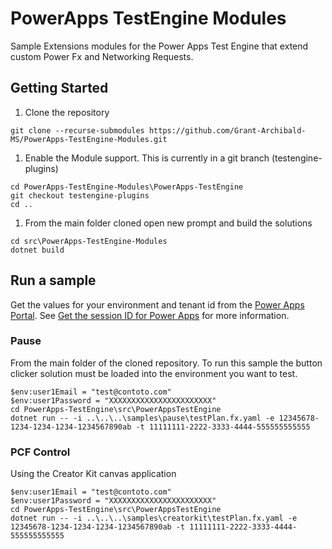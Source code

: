 # PowerApps TestEngine Modules

Sample Extensions modules for the Power Apps Test Engine that extend custom Power Fx and Networking Requests.

## Getting Started

1. Clone the repository

```pwsh
git clone --recurse-submodules https://github.com/Grant-Archibald-MS/PowerApps-TestEngine-Modules.git
```

1. Enable the Module support. This is currently in a git branch (testengine-plugins)

```pwsh
cd PowerApps-TestEngine-Modules\PowerApps-TestEngine
git checkout testengine-plugins
cd ..
```

1. From the main folder cloned open new prompt and build the solutions

```pwsh
cd src\PowerApps-TestEngine-Modules
dotnet build
```

## Run a sample

Get the values for your environment and tenant id from the [Power Apps Portal](http://make.powerapps.com). See [Get the session ID for Power Apps](https://learn.microsoft.com/power-apps/maker/canvas-apps/get-sessionid#get-the-session-id-for-power-apps-makepowerappscom) for more information.

### Pause

From the main folder of the cloned repository. To run this sample the button clicker solution must be loaded into the environment you want to test.

```pwsh
$env:user1Email = "test@contoto.com"
$env:user1Password = "XXXXXXXXXXXXXXXXXXXXXXX"
cd PowerApps-TestEngine\src\PowerAppsTestEngine
dotnet run -- -i ..\..\..\samples\pause\testPlan.fx.yaml -e 12345678-1234-1234-1234-1234567890ab -t 11111111-2222-3333-4444-555555555555
```

### PCF Control

Using the Creator Kit canvas application


```pwsh
$env:user1Email = "test@contoto.com"
$env:user1Password = "XXXXXXXXXXXXXXXXXXXXXXX"
cd PowerApps-TestEngine\src\PowerAppsTestEngine
dotnet run -- -i ..\..\..\samples\creatorkit\testPlan.fx.yaml -e 12345678-1234-1234-1234-1234567890ab -t 11111111-2222-3333-4444-555555555555
```